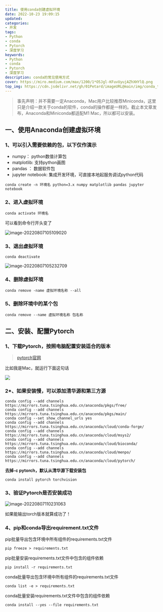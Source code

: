 ```yaml
---
title: 使用conda创建虚拟环境
date: 2022-10-23 19:09:15
updated:
categories: 
- 开发
tags: 
- Python
- conda
- Pytorch
- 深度学习
keywords:
- Python
- conda
- Pytorch
- 深度学习
description: conda的常见使用方式
cover: https://miro.medium.com/max/1200/1*O5Jgl-KFuvUyujAZhXHYlQ.png
top_img: https://cdn.jsdelivr.net/gh/01Petard/imageURL@main/img/conda_top_image.png
---
```


> 事先声明：并不需要一定Anaconda，Mac用户比较推荐Miniconda，这里只是介绍一款关于conda的软件，conda的操作都是一样的。截止本文章发布，Anaconda和Miniconda都适配M1 Mac，所以都可以安装。

## 一、使用Anaconda创建虚拟环境

### 1、可以引入需要依赖的包，以下仅作演示

- numpy： python数值计算包
- matplotlib: 支持python画图
- pandas ： 数据软件包
- jupyter notebook: 集成开发环境，可直接本地起服务调试python代码

```shell
conda create -n 环境名 python=3.x numpy matplotlib pandas jupyter notebook
```

### 2、进入虚拟环境

```shell
conda activate 环境名
```

可以看到命令行开头变了

![image-20220807105109020](https://cdn.jsdelivr.net/gh/01Petard/imageURL@main/img/image-20220807105109020.png)

### 3、退出虚拟环境

```shell
conda deactivate
```

![image-20220807105232709](https://cdn.jsdelivr.net/gh/01Petard/imageURL@main/img/image-20220807105232709.png)

### 4、删除虚拟环境

```shell
conda remove -name 虚拟环境名称 --all
```

### 5、删除环境中的某个包

```shell
conda remove --name 虚拟环境名称 包名称
```

## 二、安装、配置Pytorch

### 1、下载Pytorch，按照电脑配置安装适合的版本

> [pytorch官网](https://pytorch.org/get-started/locally/)

比如我是Mac，就运行下面这句话

![](https://cdn.jsdelivr.net/gh/01Petard/imageURL@main/img/image-20220807105508024.png)

### 2*、如果安装慢，可以添加清华源和第三方源

```shell
conda config --add channels https://mirrors.tuna.tsinghua.edu.cn/anaconda/pkgs/free/ 
conda config --add channels https://mirrors.tuna.tsinghua.edu.cn/anaconda/pkgs/main/ 
conda config --set show_channel_urls yes
conda config --add channels https://mirrors.tuna.tsinghua.edu.cn/anaconda/cloud/conda-forge/ 
conda config --add channels https://mirrors.tuna.tsinghua.edu.cn/anaconda/cloud/msys2/ 
conda config --add channels https://mirrors.tuna.tsinghua.edu.cn/anaconda/cloud/bioconda/ 
conda config --add channels https://mirrors.tuna.tsinghua.edu.cn/anaconda/cloud/menpo/ 
conda config --add channels https://mirrors.tuna.tsinghua.edu.cn/anaconda/cloud/pytorch/
```

**去掉-c pytorch，默认从清华源下载安装包**

```shell
conda install pytorch torchvision
```

### 3、验证Pytorch是否安装成功

![image-20220807110231063](https://cdn.jsdelivr.net/gh/01Petard/imageURL@main/img/image-20220807110231063.png)

如果能输出torch版本就算成功了！

### 4、pip和conda导出requirement.txt文件

pip批量导出包含环境中所有组件的requirements.txt文件

```shell
pip freeze > requirements.txt
```


pip批量安装requirements.txt文件中包含的组件依赖

```shell
pip install -r requirements.txt
```

conda批量导出包含环境中所有组件的requirements.txt文件

```shell
conda list -e > requirements.txt
```

conda批量安装requirements.txt文件中包含的组件依赖

```shell
conda install --yes --file requirements.txt
```

